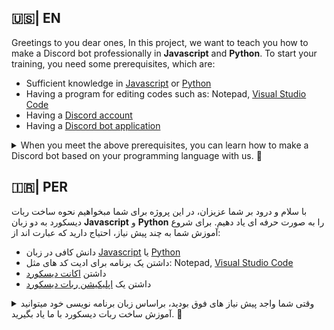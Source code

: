 ## 🇺🇸| EN

Greetings to you dear ones, 
In this project, we want to teach you how to make a Discord bot professionally in **Javascript** and **Python**. 
To start your training, you need some prerequisites, which are: 
- Sufficient knowledge in [Javascript](https://github.com/Sobhan-SRZA/How-Create-Discord-Bot/languages/javascript/en/README.md) or [Python](https://github.com/Sobhan-SRZA/How-Create-Discord-Bot/languages/python/en/README.md) 
- Having a program for editing codes such as: Notepad, [Visual Studio Code](https://code.visualstudio.com/download) 
- Having a [Discord account](http://discord.com/login) 
- Having a [Discord bot application](http://discord.com/developers/) 
<details> 
 <summary> When you meet the above prerequisites, you can learn how to make a Discord bot based on your programming language with us. 📌 </summary> 

- Language [Javascript](https://github.com/Sobhan-SRZA/How-Create-Discord-Bot/languages/javascript/en/README.md) 
- Language [Python](https://github.com/Sobhan-SRZA/How-Create-Discord-Bot/languages/python/en/README.md) 
</details>

## 🇮🇷| PER
با سلام و درود بر شما عزیزان،
در این پروژه برای شما مبخواهیم نحوه ساخت ربات دیسکورد به دو زبان **Javascript** و **Python** را به صورت حرفه ای یاد دهیم.
برای شروع آموزش شما به چند پیش نیاز، احتیاج دارید که عبارت اند از:
- دانش کافی در زبان [Javascript](https://github.com/Sobhan-SRZA/How-Create-Discord-Bot/languages/javascript/per/README.md) یا [Python](https://github.com/Sobhan-SRZA/How-Create-Discord-Bot/languages/python/per/README.md)
- داشتن یک برنامه برای ادیت کد های مثل: Notepad,  [Visual Studio Code](https://code.visualstudio.com/download)
- داشتن [اکانت دیسکورد](http://discord.com/login)
- داشتن یک [اپلیکیشن ربات دیسکورد](http://discord.com/developers/)

 
<details>
 <summary> وقتی شما واجد پیش نیاز های فوق بودید، براساس زبان برنامه نویسی خود میتوانید آموزش ساخت ربات دیسکورد با ما یاد بگیرید. 📌 </summary>
 
- زبان [Javascript](https://github.com/Sobhan-SRZA/How-Create-Discord-Bot/languages/javascript/per/README.md)
- زبان [Python](https://github.com/Sobhan-SRZA/How-Create-Discord-Bot/languages/python/per/README.md)
</details>
